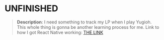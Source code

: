 # UNFINISHED

>**Description**: I need something to track my LP when I play Yugioh. This whole thing is gonna be another learning process for me. Link to how I got React Native working: [THE LINK](https://docs.google.com/document/d/1Out3DU4R-71vg8VJUe2MyoLvWDzBn5Rl1r2ZgyA8gmQ/edit?usp=sharing)